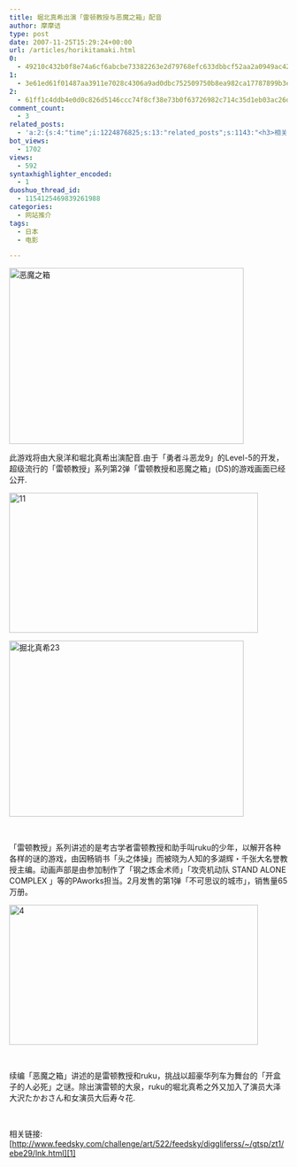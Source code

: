 ```yaml
---
title: 堀北真希出演「雷顿教授与恶魔之箱」配音
author: 摩摩诘
type: post
date: 2007-11-25T15:29:24+00:00
url: /articles/horikitamaki.html
0:
  - 49210c432b0f8e74a6cf6abcbe73382263e2d79768efc633dbbcf52aa2a0949ac42f71c899afa491000f59d041928871
1:
  - 3e61ed61f01487aa3911e7028c4306a9ad0dbc752509750b8ea982ca17787899b3ec25793743efcbc3e34ed51396e207
2:
  - 61ff1c4ddb4e0d0c826d5146ccc74f8cf38e73b0f63726982c714c35d1eb03ac26df455062036d04f4d98096e4169be2
comment_count:
  - 3
related_posts:
  - 'a:2:{s:4:"time";i:1224876825;s:13:"related_posts";s:1143:"<h3>相关日志</h3><ul class="related_post"><li><a href="http://www.digglife.cn/articles/funny-coincidence-japan.html" title="照片中有趣的巧合之日本篇">照片中有趣的巧合之日本篇</a></li><li><a href="http://www.digglife.cn/articles/blogbrilliant-dream.html" title="据传世界第一博客">据传世界第一博客</a></li><li><a href="http://www.digglife.cn/articles/sanspo.html" title="日本网站之サンスポ(sanspo)">日本网站之サンスポ(sanspo)</a></li><li><a href="http://www.digglife.cn/articles/carton.html" title="疼痛新闻:痛いニュース">疼痛新闻:痛いニュース</a></li><li><a href="http://www.digglife.cn/articles/japans-gigazine.html" title="日本的煎蛋&#8211;Gigazine">日本的煎蛋&#8211;Gigazine</a></li><li><a href="http://www.digglife.cn/articles/amateur-translators-use-google-please.html" title="业余电影翻译们,请你们多使用Google!">业余电影翻译们,请你们多使用Google!</a></li><li><a href="http://www.digglife.cn/articles/google-in-bourne-ultimatum.html" title="《谍影重重 3》里的Google">《谍影重重 3》里的Google</a></li></ul>";}'
bot_views:
  - 1702
views:
  - 592
syntaxhighlighter_encoded:
  - 1
duoshuo_thread_id:
  - 1154125469839261988
categories:
  - 网站推介
tags:
  - 日本
  - 电影

---
```

<a href="https://www.digglife.net/wp-content/uploads/3/379/2007/11/3.jpg" target="_blank"><img height="318" alt="恶魔之箱" src="https://www.digglife.net/wp-content/uploads/3/379/2007/11/thumb3.jpg" width="424" border="0" /></a>

<!--more-->

此游戏将由大泉洋和堀北真希出演配音.由于「勇者斗恶龙9」的Level-5的开发，超级流行的「雷顿教授」系列第2弹「雷顿教授和恶魔之箱」(DS)的游戏画面已经公开.

<a href="https://www.digglife.net/wp-content/uploads/3/379/2007/11/111.jpg" target="_blank"><img height="253" alt="11" src="https://www.digglife.net/wp-content/uploads/3/379/2007/11/11-thumb.jpg" width="450" border="0" /></a> 

<img height="318" alt="掘北真希23" src="https://www.digglife.net/wp-content/uploads/3/379/2007/11/23-thumb.jpg" width="424" border="0" />

&#160;

「雷顿教授」系列讲述的是考古学者雷顿教授和助手叫ruku的少年，以解开各种各样的谜的游戏，由因畅销书「头之体操」而被晓为人知的多湖辉・千张大名誉教授主编。动画声部是由参加制作了「钢之炼金术师」「攻壳机动队 STAND ALONE COMPLEX 」等的PAworks担当。2月发售的第1弹「不可思议的城市」，销售量65万册。

<img height="253" alt="4" src="https://www.digglife.net/wp-content/uploads/3/379/2007/11/4-thumb.jpg" width="450" border="0" />

&#160;

续编「恶魔之箱」讲述的是雷顿教授和ruku，挑战以超豪华列车为舞台的「开盒子的人必死」之谜。除出演雷顿的大泉，ruku的堀北真希之外又加入了演员大泽大沢たかおさん和女演员大后寿々花.

&#160;

相关链接:[http://www.feedsky.com/challenge/art/522/feedsky/diggliferss/~/gtsp/zt1/ebe29/lnk.html][1]

 [1]: http://www.feedsky.com/challenge/art/522/feedsky/diggliferss/~/gtsp/zt1/ebe29/lnk.html "http://www.feedsky.com/challenge/art/522/feedsky/diggliferss/~/gtsp/zt1/ebe29/lnk.html"
